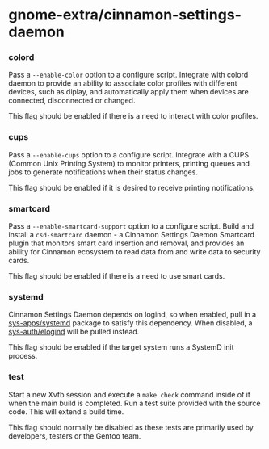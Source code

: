 # gnome-extra/cinnamon-settings-daemon

### colord
Pass a `--enable-color` option to a configure script. Integrate with colord daemon to provide an ability to associate color profiles with different devices, such as diplay, and automatically apply them when devices are connected, disconnected or changed.

This flag should be enabled if there is a need to interact with color profiles.

### cups
Pass a `--enable-cups` option to a configure script. Integrate with a CUPS (Common Unix Printing System) to monitor printers, printing queues and jobs to generate notifications when their status changes.

This flag should be enabled if it is desired to receive printing notifications.

### smartcard
Pass a `--enable-smartcard-support` option to a configure script. Build and install a `csd-smartcard` daemon - a Cinnamon Settings Daemon Smartcard plugin that monitors smart card insertion and removal, and provides an ability for Cinnamon ecosystem to read data from and write data to security cards.

This flag should be enabled if there is a need to use smart cards.

### systemd
Cinnamon Settings Daemon depends on logind, so when enabled, pull in a [sys-apps/systemd](../sys-apps/systemd.md) package to satisfy this dependency. When disabled, a [sys-auth/elogind](../sys-auth/elogind.md) will be pulled instead.

This flag should be enabled if the target system runs a SystemD init process.

### test
Start a new Xvfb session and execute a `make check` command inside of it when the main build is completed. Run a test suite provided with the source code. This will extend a build time.

This flag should normally be disabled as these tests are primarily used by developers, testers or the Gentoo team.
